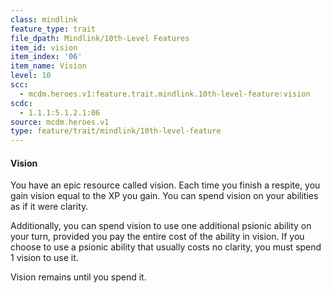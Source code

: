 ```yaml
---
class: mindlink
feature_type: trait
file_dpath: Mindlink/10th-Level Features
item_id: vision
item_index: '06'
item_name: Vision
level: 10
scc:
  - mcdm.heroes.v1:feature.trait.mindlink.10th-level-feature:vision
scdc:
  - 1.1.1:5.1.2.1:06
source: mcdm.heroes.v1
type: feature/trait/mindlink/10th-level-feature
---
```


#### Vision

You have an epic resource called vision. Each time you finish a respite, you gain vision equal to the XP you gain. You can spend vision on your abilities as if it were clarity.

Additionally, you can spend vision to use one additional psionic ability on your turn, provided you pay the entire cost of the ability in vision. If you choose to use a psionic ability that usually costs no clarity, you must spend 1 vision to use it.

Vision remains until you spend it.
